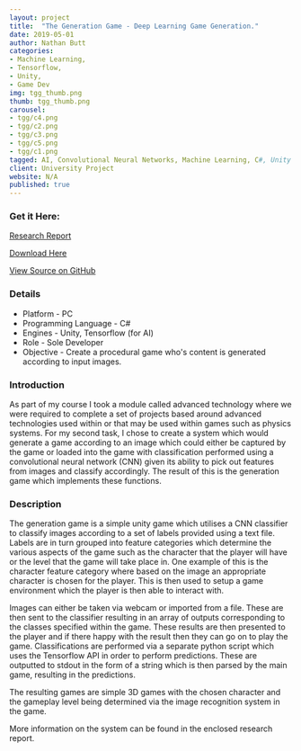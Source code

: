 ```yaml
---
layout: project
title:  "The Generation Game - Deep Learning Game Generation."
date: 2019-05-01
author: Nathan Butt
categories:
- Machine Learning,
- Tensorflow,
- Unity,
- Game Dev
img: tgg_thumb.png
thumb: tgg_thumb.png
carousel:
- tgg/c4.png
- tgg/c2.png
- tgg/c3.png
- tgg/c5.png
- tgg/c1.png
tagged: AI, Convolutional Neural Networks, Machine Learning, C#, Unity
client: University Project
website: N/A
published: true
---
```


<!-- Place this tag in your head or just before your close body tag. -->
<script async defer src="https://buttons.github.io/buttons.js"></script>

### Get it Here:
<a href="/assets/documents/AT_Report_2.pdf">Research Report</a>

<!-- Place this tag where you want the button to render. -->
<a class="github-button" href="https://github.com/n86-64/GamesTechYear3-AT-Task2-NFlow/archive/master.zip" data-icon="octicon-cloud-download" data-size="large" aria-label="Download n86-64/CTP-T-racer on GitHub">Download Here</a>

<a class="github-button" href="https://github.com/n86-64/GamesTechYear3-AT-Task2-NFlow" data-size="large" aria-label="Download The Generation Game on GitHub">View Source on GitHub</a>

### Details
- Platform - PC
- Programming Language - C#
- Engines - Unity, Tensorflow (for AI)
- Role - Sole Developer
- Objective - Create a procedural game who's content is generated according to input images.

### Introduction
As part of my course I took a module called advanced technology where we were required to complete a set of projects based around advanced technologies used within or that may be used within games such as physics systems. For my second task, I chose to create a system which would generate a game according to an image which could either be captured by the game or loaded into the game with classification performed using a convolutional neural network (CNN) given its ability to pick out features from images and classify accordingly. The result of this is the generation game which implements these functions.

### Description
The generation game is a simple unity game which utilises a CNN classifier to classify images according to a set of labels provided using a text file. Labels are in turn grouped into feature categories which determine the various aspects of the game  such as the character that the player will have or the level that the game will take place in. One example of this is the character feature category where based on the image an appropriate character is chosen for the player. This is then used to setup a game environment which the player is then able to interact with.

Images can either be taken via webcam or imported from a file. These are then sent to the classifier resulting in an array of outputs corresponding to the classes specified within the game. These results are then presented to the player and if there happy with the result then they can go on to play the game. Classifications are performed via a separate python script which uses the Tensorflow API in order to perform predictions. These are outputted to stdout in the form of a string which is then parsed by the main game, resulting in the predictions.

The resulting games are simple 3D games with the chosen character and the gameplay level being determined via the image recognition system in the game.

More information on the system can be found in the enclosed research report.
